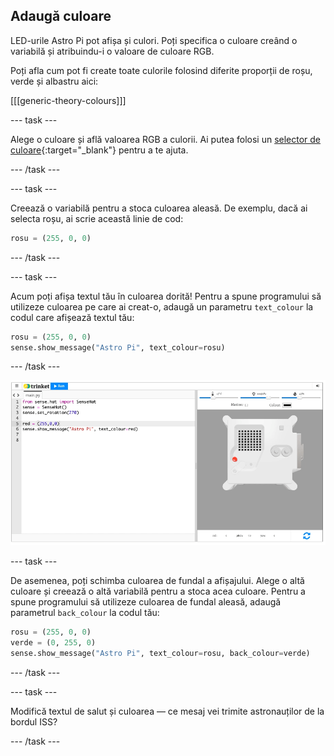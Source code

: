 ## Adaugă culoare

LED-urile Astro Pi pot afișa și culori. Poți specifica o culoare creând o variabilă și atribuindu-i o valoare de culoare RGB.

Poți afla cum pot fi create toate culorile folosind diferite proporții de roșu, verde și albastru aici:

[[[generic-theory-colours]]]

--- task ---

Alege o culoare și află valoarea RGB a culorii. Ai putea folosi un [selector de culoare](https://www.w3schools.com/colors/colors_rgb.asp){:target="_blank"} pentru a te ajuta.

--- /task ---

--- task ---

Creează o variabilă pentru a stoca culoarea aleasă. De exemplu, dacă ai selecta roșu, ai scrie această linie de cod:

```python
rosu = (255, 0, 0)
```

--- /task ---

--- task ---

Acum poți afișa textul tău în culoarea dorită! Pentru a spune programului să utilizeze culoarea pe care ai creat-o, adaugă un parametru `text_colour` la codul care afișează textul tău:

```python
rosu = (255, 0, 0)
sense.show_message("Astro Pi", text_colour=rosu)
```

--- /task ---

![Emulatorul Trinket Sense HAT care rulează un program de probă care derulează textul \"Astro Pi\" prin matricea LED folosind litere roșii](images/M0_2.gif)

--- task ---

De asemenea, poți schimba culoarea de fundal a afișajului. Alege o altă culoare și creează o altă variabilă pentru a stoca acea culoare. Pentru a spune programului să utilizeze culoarea de fundal aleasă, adaugă parametrul `back_colour` la codul tău:

```python
rosu = (255, 0, 0)
verde = (0, 255, 0)
sense.show_message("Astro Pi", text_colour=rosu, back_colour=verde)
```

--- /task ---

--- task ---

Modifică textul de salut și culoarea — ce mesaj vei trimite astronauților de la bordul ISS?

--- /task ---
